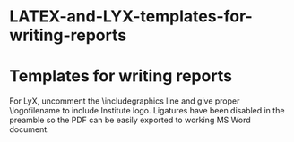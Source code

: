# LATEX-and-LYX-templates-for-writing-reports
Templates for writing reports
===========================================================================================
For LyX, uncomment the \includegraphics line and give proper \logofilename to include Institute logo. Ligatures have been disabled in the preamble so the PDF can be easily exported to working MS Word document.
